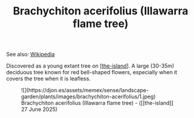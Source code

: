 ﻿---
photos:
  1:
    date: 2025-06-27 13:39:04
    description: None
    filename: B3000A64-F372-4D75-A68F-0FD1B98A93B2.heic
    latitude: -27.53902
    longitude: 152.05587783333334
    memexFilename: https://djon.es/assets/memex/sense/landscape-garden/plants/images/brachychiton-acerifolius/1.jpeg
    title: None
tags: plants, trees, native
title: Brachychiton acerifolius (Illawarra flame tree)
type: plant
---
See also: [Wikipedia](https://en.wikipedia.org/wiki/Brachychiton_acerifolius)

Discovered as a young extant tree on [[the-island]]. A large (30-35m) deciduous tree known for red bell-shaped flowers, especially when it covers the tree when it is leafless.

<figure markdown>
![](https://djon.es/assets/memex/sense/landscape-garden/plants/images/brachychiton-acerifolius/1.jpeg)
<caption>Brachychiton acerifolius (Illawarra flame tree) - ([[the-island]] 27 June 2025)</caption>
</figure>


[//begin]: # "Autogenerated link references for markdown compatibility"
[the-island]: ../the-island "The Island"
[//end]: # "Autogenerated link references"